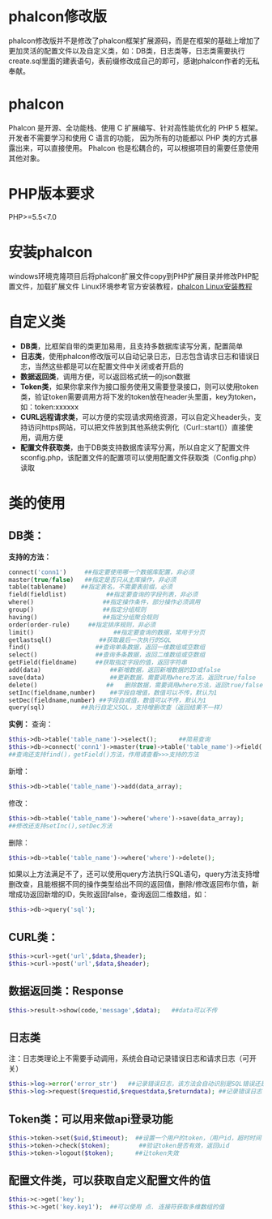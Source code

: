 # phalcon修改版
phalcon修改版并不是修改了phalcon框架扩展源码，而是在框架的基础上增加了更加灵活的配置文件以及自定义类，如：DB类，日志类等，日志类需要执行create.sql里面的建表语句，表前缀修改成自己的即可，感谢phalcon作者的无私奉献。
# phalcon
Phalcon 是开源、全功能栈、使用 C 扩展编写、针对高性能优化的 PHP 5 框架。 开发者不需要学习和使用 C 语言的功能， 因为所有的功能都以 PHP 类的方式暴露出来，可以直接使用。 Phalcon 也是松耦合的，可以根据项目的需要任意使用其他对象。
# PHP版本要求
PHP>=5.5<7.0
# 安装phalcon
windows环境克隆项目后将phalcon扩展文件copy到PHP扩展目录并修改PHP配置文件，加载扩展文件
Linux环境参考官方安装教程，[phalcon  Linux安装教程](http://docs.iphalcon.cn/reference/install.html#linux-solaris "phalcon  Linux安装教程")


# 自定义类
- **DB类**，比框架自带的类更加易用，且支持多数据库读写分离，配置简单
- **日志类**，使用phalcon修改版可以自动记录日志，日志包含请求日志和错误日志，当然这些都是可以在配置文件中关闭或者开启的
- **数据返回类**，调用方便，可以返回格式统一的json数据
- **Token类**，如果你拿来作为接口服务使用又需要登录接口，则可以使用token类，验证token需要调用方将下发的token放在header头里面，key为token，如：token:xxxxxx
- **CURL远程请求类**，可以方便的实现请求网络资源，可以自定义header头，支持访问https网站，可以把文件放到其他系统实例化（Curl::start()）直接使用，调用方便
- **配置文件获取类**，由于DB类支持数据库读写分离，所以自定义了配置文件sconfig.php，该配置文件的配置项可以使用配置文件获取类（Config.php）读取
# 类的使用
## DB类：
**支持的方法：**
```php
connect('conn1')     ##指定要使用哪一个数据库配置，非必须
master(true/false)   ##指定是否只从主库操作，非必须
table(tablename)    ##指定表名，不需要表前缀，必须
field(fieldlist)           ##指定要查询的字段列表，非必须
where()                   ##指定操作条件，部分操作必须调用
group()                   ##指定分组规则
having()                  ##指定分组聚合规则
order(order-rule)     ##指定排序规则，非必须
limit()                      ##指定要查询的数据，常用于分页
getlastsql()             ##获取最后一次执行的SQL
find()            		##查询单条数据，返回一维数组或空数组
select()         		##查询多条数据，返回二维数组或空数组
getField(fieldname)  	##获取指定字段的值，返回字符串
add(data)                	##新增数据，返回新增数据的ID或false
save(data)              	##更新数据，需要调用where方法，返回true/false
delete()                   ##	删除数据，需要调用where方法，返回true/false
setInc(fieldname,number) 	##字段自增值，数值可以不传，默认为1
setDec(fieldname,number) ##字段自减值，数值可以不传，默认为1
query(sql)			##执行自定义SQL，支持增删改查（返回结果不一样）
```
**实例：**
查询：
```php
$this->db->table('table_name')->select();      ##简易查询
$this->db->connect('conn1')->master(true)->table('table_name')->field('field list')->where('where')->group('groupname')->having('having')->order('order_rule')->limit(1)->select(); ##完整查询
##查询还支持find()，getField()方法，作用请查看>>>支持的方法
```
新增：
```php
$this->db->table('table_name')->add(data_array);
```
修改：
```php
$this->db->table('table_name')->where('where')->save(data_array);
##修改还支持setInc(),setDec方法
```
删除：
```php
$this->db->table('table_name')->where('where')->delete();
```
如果以上方法满足不了，还可以使用query方法执行SQL语句，query方法支持增删改查，且能根据不同的操作类型给出不同的返回值，删除/修改返回布尔值，新增成功返回新增的ID，失败返回false，查询返回二维数组，如：
```php
$this->db->query('sql');
```
## CURL类：
```php
$this->curl->get('url',$data,$header);
$this->curl->post('url',$data,$header);
```
## 数据返回类：Response
```php
$this->result->show(code,'message',$data);   ##data可以不传
```
## 日志类
注：日志类理论上不需要手动调用，系统会自动记录错误日志和请求日志（可开关）
```php
$this->log->error('error_str')   ##记录错误日志，该方法会自动识别是SQL错误还是其他错误
$this->log->request($requestid,$requestdata,$returndata); ##记录错误日志：(请求ID，请求数据，返回数据)
```

## Token类：可以用来做api登录功能
```php
$this->token->set($uid,$timeout);  ##设置一个用户的token，（用户id，超时时间：秒），返回token
$this->token->check($token);        ##验证token是否有效，返回uid
$this->token->logout($token);      ##让token失效
```
## 配置文件类，可以获取自定义配置文件的值
```php
$this->c->get('key');
$this->c->get('key.key1');  ##可以使用 点. 连接符获取多维数组的值
```
